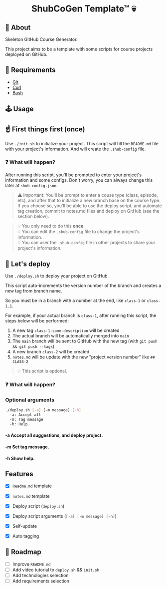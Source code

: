 # <p align="center">ShubCoGen Template™ 💀</p>

## 💬 About

Skeleton GitHub Course Generator.

This project aims to be a template with some scripts for course projects deployed on GitHub.

## 📜 Requirements
- [Git](https://git-scm.com/)
- [Curl](https://curl.haxx.se/)
- [Bash](https://www.gnu.org/software/bash/)

## 🕹 Usage

## ☝️ First things first (once)
Use `./init.sh` to initialize your project.
This script will fill the `README.md` file with your project's information. And will create the `.shub-config` file.

### ❓ What will happen?

After running this script, you'll be prompted to enter your project's information and some configs. Don't worry, you can always change this later at `shub-config.json`.

> ⚠️ Important: You'll be prompt to enter a couse type (class, episode, etc), and after that to initialize a new branch base on the course type. If you choose so, you'll be able to use the deploy script, and automate tag creation, commit to notes.md files and deploy on GitHub (see the section below).

> 💡 You only need to do this **once**.  
> 💡 You can edit the `.shub-config` file to change the project's information.  
> 💡 You can user the `.shub-config` file in other projects to share your project's information.

## 🚀 Let's deploy

Use `./deploy.sh` to deploy your project on GitHub.

This script auto-increments the version number of the branch and creates a new tag from branch name.

So you must be in a branch with a number at the end, like `class-1` or `class-1.1`.

For example, if your actual branch is `class-1`, after running this script, the steps below will be performed:

1. A new tag `class-1-some-description` will be created
2. The actual branch will be automatically merged into `main`
3. The `main` branch will be sent to GitHub with the new tag (with `git push && git push --tags`)
4. A new branch `class-2` will be created
5. `notes.md` will be update with the new "project version number" like `## CLASS-2`

> 💡 This script is optional.

### ❓ What will happen?


### Optional arguments

```sh
./deploy.sh [-a] [-m message] [-h]
  -a: Accept all
  -m: Tag message
  -h: Help
```

#### -a Accept all suggestions, and deploy project.
#### -m Set tag message.
#### -h Show help.


## Features
- [x] `Readme.md` template
- [x] `notes.md` template
- [x] Deploy script (`deploy.sh`)
- [x] Deploy script arguments (`[-a] [-m message] [-h]`)
- [x] Self-update
- [x] Auto tagging


## 📌 Roadmap
- [ ] Improve `README.md`
- [ ] Add video tutorial to `deploy.sh` && `init.sh`
- [ ] Add technologies selection
- [ ] Add requirements selection
